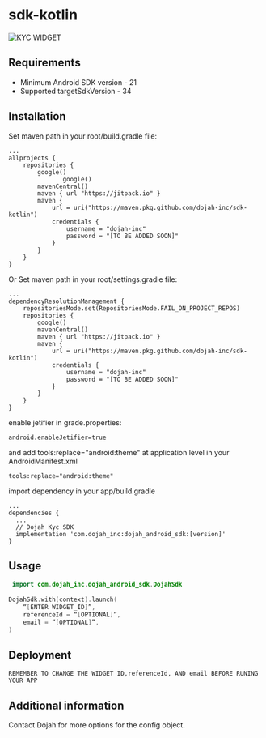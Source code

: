 # sdk-kotlin

![KYC WIDGET](img/kyc.png)

## Requirements
* Minimum Android SDK version - 21
* Supported targetSdkVersion - 34

## Installation

Set maven path in your root/build.gradle file:
```
...
allprojects {
    repositories {
        google()
               google()
        mavenCentral()
        maven { url "https://jitpack.io" }
        maven {
            url = uri("https://maven.pkg.github.com/dojah-inc/sdk-kotlin")
            credentials {
                username = "dojah-inc"
                password = "[TO BE ADDED SOON]"
            }
        }
    }
}
```
Or Set maven path in your root/settings.gradle file:
```
...
dependencyResolutionManagement {
    repositoriesMode.set(RepositoriesMode.FAIL_ON_PROJECT_REPOS)
    repositories {
        google()
        mavenCentral()
        maven { url "https://jitpack.io" }
        maven {
            url = uri("https://maven.pkg.github.com/dojah-inc/sdk-kotlin")
            credentials {
                username = "dojah-inc"
                password = "[TO BE ADDED SOON]"
            }
        }
    }
}
```
enable jetifier in grade.properties:
```
android.enableJetifier=true
```

and add tools:replace="android:theme" at application level in your AndroidManifest.xml
```
tools:replace="android:theme"
```

import dependency in your app/build.gradle

```
...
dependencies {
  ...
  // Dojah Kyc SDK
  implementation 'com.dojah_inc:dojah_android_sdk:[version]'
}
```


## Usage

```kotlin
 import com.dojah_inc.dojah_android_sdk.DojahSdk
 
DojahSdk.with(context).launch(
    “[ENTER WIDGET_ID]”,
    referenceId = “[OPTIONAL]”,
    email = “[OPTIONAL]”,
)

```


## Deployment 

`REMEMBER TO CHANGE THE WIDGET ID,referenceId, AND email BEFORE RUNING YOUR APP`


## Additional information

Contact Dojah for more options for the config object.

